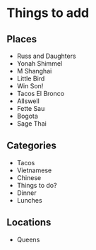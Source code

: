 # Things to add

## Places
* Russ and Daughters
* Yonah Shimmel
* M Shanghai
* Little Bird
* Win Son!
* Tacos El Bronco
* Allswell
* Fette Sau
* Bogota
* Sage Thai

## Categories
* Tacos
* Vietnamese
* Chinese
* Things to do?
* Dinner
* Lunches

## Locations
* Queens
